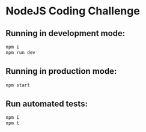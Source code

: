 # NodeJS Coding Challenge

## Running in development mode:

```sh
npm i
npm run dev
```

## Running in production mode:

```sh
npm start
```

## Run automated tests:

```sh
npm i
npm t
```
